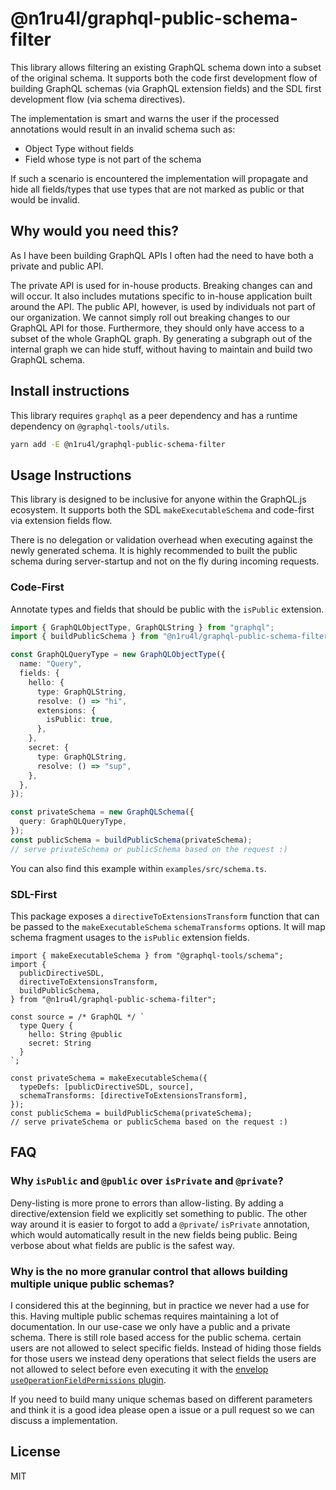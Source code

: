 # @n1ru4l/graphql-public-schema-filter

This library allows filtering an existing GraphQL schema down into a subset of the original schema. It supports both the code first development flow of building GraphQL schemas (via GraphQL extension fields) and the SDL first development flow (via schema directives).

The implementation is smart and warns the user if the processed annotations would result in an invalid schema such as:

- Object Type without fields
- Field whose type is not part of the schema

If such a scenario is encountered the implementation will propagate and hide all fields/types that use types that are not marked as public or that would be invalid.

## Why would you need this?

As I have been building GraphQL APIs I often had the need to have both a private and public API.

The private API is used for in-house products. Breaking changes can and will occur. It also includes mutations specific to in-house application built around the API. The public API, however, is used by individuals not part of our organization. We cannot simply roll out breaking changes to our GraphQL API for those. Furthermore, they should only have access to a subset of the whole GraphQL graph. By generating a subgraph out of the internal graph we can hide stuff, without having to maintain and build two GraphQL schema.

## Install instructions

This library requires `graphql` as a peer dependency and has a runtime dependency on `@graphql-tools/utils`.

```bash
yarn add -E @n1ru4l/graphql-public-schema-filter
```

## Usage Instructions

This library is designed to be inclusive for anyone within the GraphQL.js ecosystem. It supports both the SDL `makeExecutableSchema` and code-first via extension fields flow.

There is no delegation or validation overhead when executing against the newly generated schema. It is highly recommended to built the public schema during server-startup and not on the fly during incoming requests.

### Code-First

Annotate types and fields that should be public with the `isPublic` extension.

```ts
import { GraphQLObjectType, GraphQLString } from "graphql";
import { buildPublicSchema } from "@n1ru4l/graphql-public-schema-filter";

const GraphQLQueryType = new GraphQLObjectType({
  name: "Query",
  fields: {
    hello: {
      type: GraphQLString,
      resolve: () => "hi",
      extensions: {
        isPublic: true,
      },
    },
    secret: {
      type: GraphQLString,
      resolve: () => "sup",
    },
  },
});

const privateSchema = new GraphQLSchema({
  query: GraphQLQueryType,
});
const publicSchema = buildPublicSchema(privateSchema);
// serve privateSchema or publicSchema based on the request :)
```

You can also find this example within `examples/src/schema.ts`.

### SDL-First

This package exposes a `directiveToExtensionsTransform` function that can be passed to the `makeExecutableSchema` `schemaTransforms` options. It will map schema fragment usages to the `isPublic` extension fields.

```tsx
import { makeExecutableSchema } from "@graphql-tools/schema";
import {
  publicDirectiveSDL,
  directiveToExtensionsTransform,
  buildPublicSchema,
} from "@n1ru4l/graphql-public-schema-filter";

const source = /* GraphQL */ `
  type Query {
    hello: String @public
    secret: String
  }
`;

const privateSchema = makeExecutableSchema({
  typeDefs: [publicDirectiveSDL, source],
  schemaTransforms: [directiveToExtensionsTransform],
});
const publicSchema = buildPublicSchema(privateSchema);
// serve privateSchema or publicSchema based on the request :)
```

## FAQ

### Why `isPublic` and `@public` over `isPrivate` and `@private`?

Deny-listing is more prone to errors than allow-listing. By adding a directive/extension field we explicitly set something to public. The other way around it is easier to forgot to add a `@private`/ `isPrivate` annotation, which would automatically result in the new fields being public. Being verbose about what fields are public is the safest way.

### Why is the no more granular control that allows building multiple unique public schemas?

I considered this at the beginning, but in practice we never had a use for this. Having multiple public schemas requires maintaining a lot of documentation. In our use-case we only have a public and a private schema. There is still role based access for the public schema. certain users are not allowed to select specific fields. Instead of hiding those fields for those users we instead deny operations that select fields the users are not allowed to select before even executing it with the [envelop `useOperationFieldPermissions` plugin](https://www.envelop.dev/plugins/use-operation-field-permissions).

If you need to build many unique schemas based on different parameters and think it is a good idea please open a issue or a pull request so we can discuss a implementation.

## License

MIT
